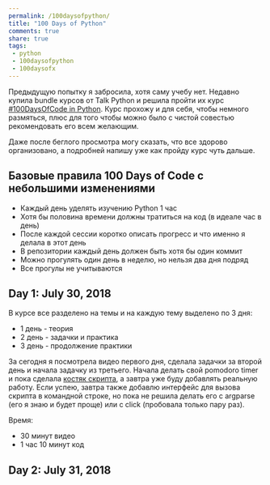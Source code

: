 ```yaml
---
permalink: /100daysofpython/
title: "100 Days of Python"
comments: true
share: true
tags:
 - python
 - 100daysofpython
 - 100daysofx
---
```


Предыдущую попытку я забросила, хотя саму учебу нет. Недавно купила bundle курсов от Talk Python и решила пройти их курс [#100DaysOfCode in Python](https://training.talkpython.fm/courses/explore_100days_in_python/100-days-of-code-in-python).
Курс прохожу и для себя, чтобы немного размяться, плюс для того чтобы можно было с чистой совестью рекомендовать его всем желающим.

Даже после беглого просмотра могу сказать, что все здорово организовано, а подробней напишу уже как пройду курс чуть дальше.

## Базовые правила 100 Days of Code с небольшими изменениями

* Каждый день уделять изучению Python 1 час
* Хотя бы половина времени должны тратиться на код (в идеале час в день)
* После каждой сессии коротко описать прогресс и что именно я делала в этот день
* В репозитории каждый день должен быть хотя бы один коммит
* Можно прогулять один день в неделю, но нельзя два дня подряд
* Все прогулы не учитываются



## Day 1: July 30, 2018

В курсе все разделено на темы и на каждую тему выделено по 3 дня:

* 1 день - теория
* 2 день - задачки и практика
* 3 день - продолжение практики

За сегодня я посмотрела видео первого дня, сделала задачки за второй день и начала задачку из третьего.
Начала делать свой pomodoro timer и пока сделала [костяк скрипта](https://github.com/natenka/100-days-of-Python/blob/master/talkpython-100-days/day001/pomodoro_timer.py), а завтра уже буду добавлять реальную работу. Если успею, завтра также добавлю интерфейс для вызова скрипта в командной строке, но пока не решила делать его с argparse (его я знаю и будет проще) или с click (пробовала только пару раз).

Время:

* 30 минут видео
* 1 час 10 минут код

## Day 2: July 31, 2018

